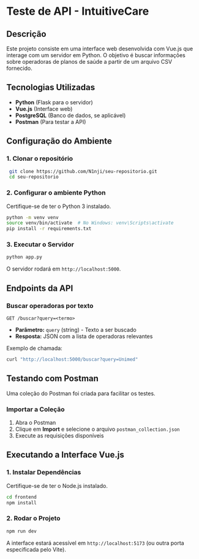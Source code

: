 # Teste de API - IntuitiveCare

## Descrição
Este projeto consiste em uma interface web desenvolvida com Vue.js que interage com um servidor em Python. 
O objetivo é buscar informações sobre operadoras de planos de saúde a partir de um arquivo CSV fornecido.

## Tecnologias Utilizadas
- **Python** (Flask para o servidor)
- **Vue.js** (Interface web)
- **PostgreSQL** (Banco de dados, se aplicável)
- **Postman** (Para testar a API)

## Configuração do Ambiente
### 1. Clonar o repositório
```sh
 git clone https://github.com/N1nji/seu-repositorio.git
 cd seu-repositorio
```

### 2. Configurar o ambiente Python
Certifique-se de ter o Python 3 instalado.

```sh
python -m venv venv
source venv/bin/activate  # No Windows: venv\Scripts\activate
pip install -r requirements.txt
```

### 3. Executar o Servidor
```sh
python app.py
```

O servidor rodará em `http://localhost:5000`.

## Endpoints da API
### **Buscar operadoras por texto**
`GET /buscar?query=<termo>`
- **Parâmetro:** `query` (string) - Texto a ser buscado
- **Resposta:** JSON com a lista de operadoras relevantes

Exemplo de chamada:
```sh
curl "http://localhost:5000/buscar?query=Unimed"
```

## Testando com Postman
Uma coleção do Postman foi criada para facilitar os testes.

### Importar a Coleção
1. Abra o Postman
2. Clique em **Import** e selecione o arquivo `postman_collection.json`
3. Execute as requisições disponíveis

## Executando a Interface Vue.js
### 1. Instalar Dependências
Certifique-se de ter o Node.js instalado.
```sh
cd frontend
npm install
```

### 2. Rodar o Projeto
```sh
npm run dev
```

A interface estará acessível em `http://localhost:5173` (ou outra porta especificada pelo Vite).



